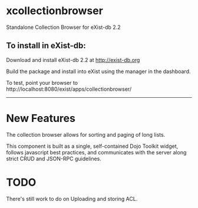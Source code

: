 xcollectionbrowser
==================

Standalone Collection Browser for eXist-db 2.2

To install in eXist-db:
--------------------

Download and install eXist-db 2.2 at http://exist-db.org

Build the package and install into eXist using the manager in the dashboard.

To test, point your browser to http://localhost:8080/exist/apps/collectionbrowser/

--------

New Features
==============

The collection browser allows for sorting and paging of long lists. 

This component is built as a single, self-contained Dojo Toolkit widget, follows javascript best practices, and communicates with the server along strict CRUD and JSON-RPC guidelines.

TODO
=====

There's still work to do on Uploading and storing ACL.
